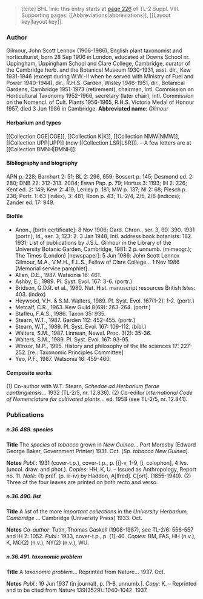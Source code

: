 > [!cite] BHL link: this entry starts at [page 226](https://www.biodiversitylibrary.org/page/33258704) of TL-2 Suppl. VIII.
> Supporting pages: [[Abbreviations|abbreviations]], [[Layout key|layout key]].

### Author

Gilmour, John Scott Lennox (1906-1986), English plant taxonomist and horticulturist, born 28 Sep 1906 in London, educated at Downs School nr. Uppingham, Uppingham School and Clare College, Cambridge, curator of the Cambridge herb. and the Botanical Museum 1930-1931, asst. dir., Kew 1931-1946 (except during W.W.-II when he served with Ministry of Fuel and Power 1940-1944), dir., R.H.S. Garden, Wisley 1946-1951, dir., Botanical Gardens, Cambridge 1951-1973 (retirement), chairman, Intl. Commission on Horticultural Taxonomy 1952-1966, secretary (later chair), Intl. Commission on the Nomencl. of Cult. Plants 1956-1965, R.H.S. Victoria Medal of Honour 1957, died 3 Jun 1986 in Cambridge. 
**Abbreviated name**: *Gilmour*

#### Herbarium and types

[[Collection CGE|CGE]], [[Collection K|K]], [[Collection NMW|NMW]], [[Collection UPP|UPP]] (now [[Collection LSR|LSR]]). – A few letters are at [[Collection BMNH|BMNH]].

#### Bibliography and biography

APN p. 228; Barnhart 2: 51; BL 2: 296, 659; Bossert p. 145; Desmond ed. 2: 280; DNB 22: 312-313. 2004; Ewan Pap. p. 79; Hortus 3: 1193; IH 2: 226; Kent ed. 2: 149; Kew 2: 419; Lenley p. 181; MW p. 137; NI 2: 68; Plesch p. 238; Portr. 1: 63 (index), 3: 481; Roon p. 43; TL-2/4, 2/5, 2/6 (indices); Zander ed. 17: 949.

#### Biofile

- Anon., \[birth certificate\]: 8 Nov 1906; Gard. Chron., ser. 3, 90: 390. 1931 (portr.), Id., ser. 3, 123: 2. 3 Jan 1948; Intl. address book botanists: 182. 1931; List of publications by J.S.L. Gilmour in the Library of the University Botanic Garden, Cambridge, 1981: 2 p. unnumb. (mimeogr.); The Times (London) \[newspaper\]: 5 Jun 1986; John Scott Lennox Gilmour, M.A., V.M.H., F.L.S., Fellow of Clare College... 1 Nov 1986 \[Memorial service pamphlet\].
- Allen, D.E., 1987. Watsonia 16: 461.
- Ashby, E., 1989. Pl. Syst. Evol. 167: 3-6. (portr.)
- Bridson, G.D.R. et al., 1980. Nat. Hist. manuscript resources British Isles: 403. (index)
- Heywood, V.H. & S.M. Walters, 1989. Pl. Syst. Evol. 167(1-2): 1-2. (portr.)
- Metcalf, C.R., 1963. Kew Guild 8(69): 263-264. (portr.)
- Stafleu, F.A.S., 1986. Taxon 35: 935.
- Stearn, W.T., 1987. Garden 112: 452-455. (portr.)
- Stearn, W.T., 1989. Pl. Syst. Evol. 167: 109-112. (bibl.)
- Walters, S.M., 1987. Linnean, Newsl. Proc. 3(2): 35-36.
- Walters, S.M., 1989. Pl. Syst. Evol. 167: 93-95.
- Winsor, M.P., 1995. History and philosophy of the life sciences 17: 227-252. \[re.: Taxonomic Principles Committee\]
- Yeo, P.F., 1987. Watsonia 16: 459-460.

#### Composite works

(1) Co-author with W.T. Stearn, *Schedae ad Herbarium florae cantbrigiensis*... 1932 (TL-2/5, nr. 12.836).
(2) Co-editor *International Code of Nomenclature for cultivated plants*... ed. 1958 (see TL-2/5, nr. 12.841).

### Publications

##### n.36.489. species

**Title**
The *species* of *tobacco* grown in *New Guinea*... Port Moresby (Edward George Baker, Government Printer) 1931. Oct. (*Sp*. *tobacco New Guinea*).

**Notes**
*Publ*.: 1931 (cover-t.p.), cover-t.p., p. \[i\]-v, 1-9, \[i, colophon\], 4 lvs. (uncol. draw. and phot.). *Copies*: HH, K, U. – Issued as Anthropology, Report no. 11.
*Note*: (1) pref. (p. iii-iv) by Haddon, A\[lfred\]. C\[ort\]. (1855-1940). (2) Three of the four leaves are printed on both recto and verso.

##### n.36.490. list

**Title**
A *list* of the more *important collections* in the *University Herbarium, Cambridge* ... Cambridge (University Press) 1933. Oct.

**Notes**
*Co-author*: Tutin, Thomas Gaskell (1908-1987), see TL-2/6: 556-557 and IH 2: 1052.
*Publ*.: 1933, cover-t.p., p. \[1\]-40. *Copies*: BM, FAS, HH (n.v.), K, MO(2) (n.v.), NY(2) (n.v.), WU.

##### n.36.491. taxonomic problem

**Title**
A *taxonomic problem*... Reprinted from Nature... 1937. Oct.

**Notes**
*Publ*.: 19 Jun 1937 (in journal), p. \[1-8, unnumb.\]. *Copy*: K. – Reprinted and to be cited from Nature 139(3529): 1040-1042. 1937.

